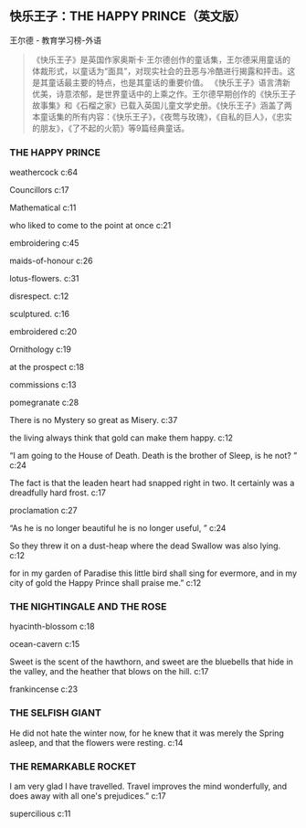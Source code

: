 ## 快乐王子：THE HAPPY PRINCE（英文版）

王尔德  -  教育学习榜-外语

> 《快乐王子》是英国作家奥斯卡·王尔德创作的童话集，王尔德采用童话的体裁形式，以童话为“面具”，对现实社会的丑恶与冷酷进行揭露和抨击。这是其童话最主要的特点，也是其童话的重要价值。 《快乐王子》语言清新优美，诗意浓郁，是世界童话中的上乘之作。王尔德早期创作的《快乐王子故事集》和《石榴之家》已载入英国儿童文学史册。《快乐王子》涵盖了两本童话集的所有内容：《快乐王子》，《夜莺与玫瑰》，《自私的巨人》，《忠实的朋友》，《了不起的火箭》等9篇经典童话。

### THE HAPPY PRINCE

weathercock c:64

Councillors c:17

Mathematical c:11

who liked to come to the point at once c:21

embroidering c:45

maids-of-honour c:26

lotus-flowers. c:31

disrespect. c:12

sculptured. c:16

embroidered c:20

Ornithology c:19

at the prospect c:18

commissions c:13

pomegranate c:28

There is no Mystery so great as Misery. c:37

the living always think that gold can make them happy. c:12

“I am going to the House of Death. Death is the brother of Sleep, is he not? ” c:24

The fact is that the leaden heart had snapped right in two. It certainly was a dreadfully hard frost. c:17

proclamation c:27

“As he is no longer beautiful he is no longer useful, ” c:24

So they threw it on a dust-heap where the dead Swallow was also lying. c:12

for in my garden of Paradise this little bird shall sing for evermore, and in my city of gold the Happy Prince shall praise me.” c:12

### THE NIGHTINGALE AND THE ROSE

hyacinth-blossom c:18

ocean-cavern c:15

Sweet is the scent of the hawthorn, and sweet are the bluebells that hide in the valley, and the heather that blows on the hill.  c:17

frankincense c:23

### THE SELFISH GIANT

He did not hate the winter now, for he knew that it was merely the Spring asleep, and that the flowers were resting. c:14

### THE REMARKABLE ROCKET

I am very glad I have travelled. Travel improves the mind wonderfully, and does away with all one's prejudices.” c:17

supercilious c:11
